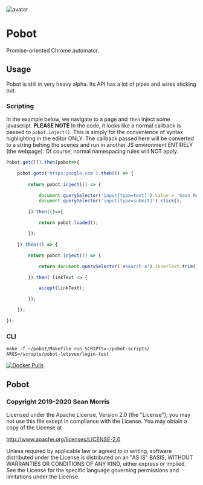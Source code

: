 ![avatar](https://avatars3.githubusercontent.com/u/640101?s=80&v=4)

# Pobot

Promise-oriented Chrome automator.

## Usage

Pobot is still in very heavy alpha. Its API has a lot of pipes and wires sticking out.

### Scripting

In the example below, we navigate to a page and `then` inject some javascript. **PLEASE NOTE** In the code, it looks like a normal callback is passed to `pobot.inject()`. This is simply for the convenience of syntax highlighting in the editor ONLY. The callback passed here will be converted to a string behing the scenes and run in another JS environment ENTIRELY (the webpage). Of course, normal namespacing rules will NOT apply.

```javascript
Pobot.get([]).then(pobot=>{

	pobot.goto('https:google.com').then(() => {
					
		return pobot.inject(() => {

			document.querySelector('input[type=text]').value = 'Sean Morris';
			document.querySelector('input[type=submit]').click();

		}).then(()=>{

			return pobot.loaded();

		});

	}).then(() => {

		return pobot.inject(() => {

			return document.querySelector('#search a').innerText.trim();

		}).then( linkText => {

			accept(linkText);

		});

	});

});
```

### CLI

`make -f ~/pobot/Makefile run SCRIPTS=~/pobot-scripts/ ARGS=/scripts/pobot-letsvue/login-test`


 [![Docker Pulls](https://img.shields.io/docker/pulls/seanmorris/pobot?logo=docker&logoColor=white&color=960&label=ids.server%20pulls&style=for-the-badge)](https://hub.docker.com/repository/docker/seanmorris/pobot)

## Pobot

### Copyright 2019-2020 Sean Morris

Licensed under the Apache License, Version 2.0 (the "License");
you may not use this file except in compliance with the License.
You may obtain a copy of the License at

http://www.apache.org/licenses/LICENSE-2.0

Unless required by applicable law or agreed to in writing, software
distributed under the License is distributed on an "AS IS" BASIS,
WITHOUT WARRANTIES OR CONDITIONS OF ANY KIND, either express or implied.
See the License for the specific language governing permissions and
limitations under the License.